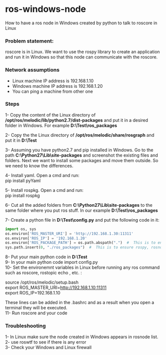 # ros-windows-node
How to have a ros node in Windows created by python to talk to roscore in Linux

### Problem statement:  
roscore is in Linux. We want to use the rospy library to create an application and run it in Windows so that this node can communicate with the roscore.

### Network assumptions  
- Linux machine IP address is 192.168.1.10  
- Windows machine IP address is 192.168.1.20  
- You can ping a machine from other one

### Steps  
1- Copy the content of the Linux directory of **/opt/ros/melodic/lib/python2.7/dist-packages** and put it in a desired folder in Windows. For example **D:\Test\ros_packages**

2- Copy the the Linux directory of **/opt/ros/melodic/share/rosgraph** and put it in **D:\Test**  

3- Assuming you have python2.7 and pip installed in Windows. Go to the path **C:\Python27\Lib\site-packages** and screenshot the existing files and folders. Next we want to install some packages and move them outside. So we need to know the differences.

4- Install yaml. Open a cmd and run:  
pip install pyYaml

5- Install rospkg.  Open a cmd and run:  
pip install rospkg

6- Cut all the added folders from **C:\Python27\Lib\site-packages** to the same folder where you put ros stuff. In our example **D:\Test\ros_packages**

7- Create a python file in **D:\Test\config.py** and put the following code in it:
```python
import os, sys  
os.environ['ROS_MASTER_URI'] = 'http://192.168.1.30:11311'  
os.environ['ROS_IP'] = '192.168.1.20'
os.environ['ROS_PACKAGE_PATH'] = os.path.abspath(".")  #  This is to ensure rosgraph is known
sys.path.insert(0, "./ros_packages")  #  This is to ensure rospy, rosnode , etc packages are known
```
  
8- Put your main python code in  **D:\Test**   
9- In your main python code import config.py   
10- Set the environemnt variables in Linux before running any ros command such as roscore, rostopic echo , etc. :

source /opt/ros/melodic/setup.bash   
export ROS_MASTER_URI=http://192.168.1.10:11311   
export ROS_IP=192.168.1.10   

These lines can be added in the .bashrc and as a result when you open a terminal they will be executed.  
11- Run roscore and your code  

### Troubleshooting
1- In Linux make sure the node created in Windows appears in rosnode list.   
2- use roswtf to see if there is any error  
3- Check your Windows and Linux firewall

